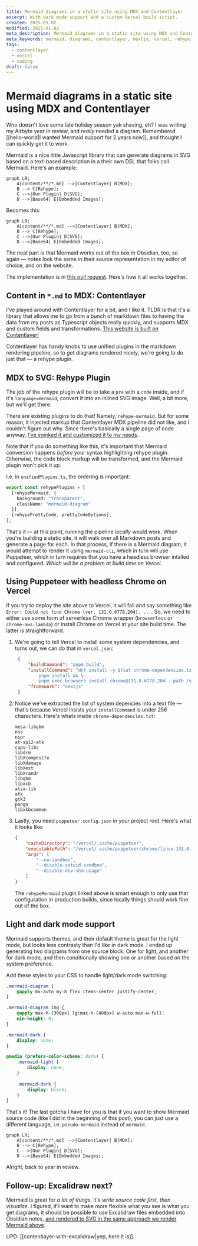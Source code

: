 ```yaml
---
title: Mermaid diagrams in a static site using MDX and Contentlayer
excerpt: With dark mode support and a custom Vercel build script.
created: 2025-01-02
modified: 2025-01-02
meta_description: Mermaid diagrams in a static site using MDX and Contentlayer, with rendering in a headless browser on Vercel.
meta_keywords: mermaid, diagrams, contentlayer, nextjs, vercel, rehype plugin, svg rendering, puppeteer on vercel
tags:
  - contentlayer
  - vercel
  - coding
draft: false
---
```


# Mermaid diagrams in a static site using MDX and Contentlayer

Who doesn't love some late holiday season yak shaving, eh? I was writing my Airbyte year in review, and _really_ needed a diagram. Remembered [[hello-world|I wanted Mermaid support for 2 years now]], and thought I can quickly get it to work.

Mermaid is a nice little Javascript library that can generate diagrams in SVG based on a text-based description in a their own DSL that folks call Mermaid. Here's an example:


```pseudo-mermaid
graph LR;
    A[content/**/*.md] -->|Contentlayer| B[MDX];
    B --> C[Rehype];
    C -->|Our Plugin| D[SVG];
    D -->|Base64| E[Embedded Images];
```

Becomes this: 

```mermaid
graph LR;
    A[content/**/*.md] -->|Contentlayer| B[MDX];
    B --> C[Rehype];
    C -->|Our Plugin| D[SVG];
    D -->|Base64| E[Embedded Images];
```

The neat part is that Mermaid works out of the box in Obsidian, too, so again — notes look the same in their source representation in my editor of choice, and on the website.

The implementation is in [this pull request](https://github.com/natikgadzhi/respawn-io/pull/10). Here's how it all works together.

## Content in `*.md` to MDX: Contentlayer

I've played around with Contentlayer for a bit, and I like it. TLDR is that it's a library that allows me to go from a bunch of markdown files to having the data from my posts as Typescript objects really quickly, and supports MDX and custom fields and transformations. [This website is built on Contentlayer!](/tags/contentlayer) 

Contentlayer has handy knobs to use unified plugins in the markdown rendering pipeline, so to get diagrams rendered nicely, we're going to do just that — a rehype plugin.


## MDX to SVG: Rehype Plugin

The job of the rehype plugin will be to take a `pre` with a `code` inside, and if it's `language=mermaid`, convert it into an inlined SVG image. Well, a bit more, but we'll get there.

There are existing plugins to do that! Namely, `rehype-mermaid`. But for some reason, it injected markup that Contentlayer MDX pipeline did not like, and I couldn't figure out why. Since there's basically a single page of code anyway, [I've yoinked it and customized it to my needs](https://github.com/natikgadzhi/respawn-io/blob/main/lib/rehypeMermaid.ts).

Note that if you do something like this, it's important that Mermaid conversion happens _before_ your syntax highlighting rehype plugin. Otherwise, the code block markup will be transformed, and the Mermaid plugin won't pick it up.

I.e. in  `unifiedPlugins.ts`, the ordering is important: 

```typescript
export const rehypePlugins = [
  [rehypeMermaid, { 
    background: "transparent", 
    className: "mermaid-diagram"
  }],
  [rehypePrettyCode, prettyCodeOptions],
];
```

That's it — at this point, running the pipeline _locally_ would work. When you're building a static site, it will walk over all Markdown posts and generate a page for each. In that process, if there is a Mermaid diagram, it would attempt to render it using `mermaid-cli`, which in turn will use Puppeteer, which in turn requires that you have a headless browser intalled and configured. _Which will be a problem at build time on Vercel_.



## Using Puppeteer with headless Chrome on Vercel

If you try to deploy the site above to Vercel, it will fail and say something like `Error: Could not find Chrome (ver. 131.0.6778.204). ...`. So, we need to either use some form of serverless Chrome wrapper (`browserless` or `chrome-aws-lambda`) or install Chrome on Vercel at your site build time. The latter is straightforward.

1. We're going to tell Vercel to install some system dependencies, and turns out, we can do that in `vercel.json`: 

   ```json
    {
        "buildCommand": "pnpm build",
        "installCommand": "dnf install -y $(cat chrome-dependencies.txt) && \ 
            pnpm install && \
            pnpm exec browsers install chrome@131.0.6778.204 --path /vercel/.cache/puppeteer",
        "framework": "nextjs"
    }
   ```

2. Notice we've extracted the list of system depencies into a text file — that's because Vercel insists your `installCommand` is under 256 characters. Here's whats inside `chrome-dependencies.txt`:

    ```text
    mesa-libgbm
    nss
    nspr
    at-spi2-atk
    cups-libs
    libdrm
    libXcomposite
    libXdamage
    libXext
    libXrandr
    libgbm
    libxcb
    alsa-lib
    atk
    gtk3
    pango
    libxkbcommon
    ```

3. Lastly, you need `puppeteer.config.json` in your project root. Here's what it looks like:

    ```json
    {
        "cacheDirectory": "/vercel/.cache/puppeteer",
        "executablePath": "/vercel/.cache/puppeteer/chrome/linux-131.0.6778.204/chrome-linux64/chrome",
        "args": [
            "--no-sandbox",
            "--disable-setuid-sandbox",
            "--disable-dev-shm-usage"
        ]
    }
    ```

    The `rehypeMermaid` plugin linked above is smart enough to only use that configuration in production builds, since locally things should work fine out of the box.

## Light and dark mode support

Mermaid supports themes, and their default theme is great for the light mode, but looks less contrasty than I'd like in dark mode. I ended up generating two diagrams from one source block. One for light, and another for dark mode, and then conditionally showing one or another based on the system preference.

Add these styles to your CSS to handle light/dark mode switching:

```css
.mermaid-diagram {
    @apply mx-auto my-8 flex items-center justify-center;
}

.mermaid-diagram img {
    @apply max-h-[300px] lg:max-h-[400px] w-auto max-w-full;
    min-height: 0;
}

.mermaid-dark {
    display: none;
}

@media (prefers-color-scheme: dark) {
    .mermaid-light {
        display: none;
    }
    
    .mermaid-dark {
        display: block;
    }
}
```

That's it! The last gotcha I have for you is that if you want to show Mermaid source code (like I did in the beginning of this post), you can just use a different language, i.e. `pseudo-mermaid` instead of `mermaid`.

```pseudo-mermaid
graph LR;
    A[content/**/*.md] -->|Contentlayer| B[MDX];
    B --> C[Rehype];
    C -->|Our Plugin| D[SVG];
    D -->|Base64| E[Embedded Images];
```



Alright, back to year in review.


## Follow-up: Excalidraw next?

Mermaid is great for _a lot of things_, it's _write source code first, then visualize_. I figured, if I want to make more flexible what you see is what you get diagrams, it should be possible to use Excalidraw files embedded into Obsidian notes, [and rendered to SVG in the same approach we render Mermaid above](https://github.com/JRJurman/excalidraw-to-svg).

UPD: [[contentlayer-with-excalidraw|yep, here it is]].